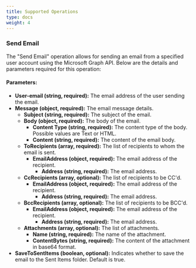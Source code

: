 ```yaml
---
title: Supported Operations
type: docs
weight: 4
---
```


### Send Email

The "Send Email" operation allows for sending an email from a specified user account using the Microsoft Graph API. Below are the details and parameters required for this operation:

#### Parameters:


- **User-email (string, required):** The email address of the user sending the email.
- **Message (object, required):** The email message details.
  - **Subject (string, required):** The subject of the email.
  - **Body (object, required):** The body of the email.
    - **Content Type (string, required):** The content type of the body. Possible values are Text or HTML.
    - **Content (string, required):** The content of the email body.
  - **ToRecipients (array, required):** The list of recipients to whom the email is sent.
    - **EmailAddress (object, required):** The email address of the recipient.
      - **Address (string, required):** The email address.
  - **CcRecipients (array, optional):** The list of recipients to be CC'd.
    - **EmailAddress (object, required):** The email address of the recipient.
      - **Address (string, required):** The email address.
  - **BccRecipients (array, optional):** The list of recipients to be BCC'd.
    - **EmailAddress (object, required):** The email address of the recipient.
      - **Address (string, required):** The email address.
  - **Attachments (array, optional):** The list of attachments.
    - **Name (string, required):** The name of the attachment.
    - **ContentBytes (string, required):** The content of the attachment in base64 format.
- **SaveToSentItems (boolean, optional):** Indicates whether to save the email to the Sent Items folder. Default is true.